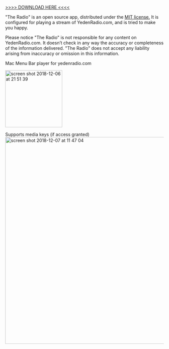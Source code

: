 <a href="https://github.com/RomanRosul/TheRadio/releases/download/1.2/YedenRadio.dmg">>>>> DOWNLOAD HERE <<<<</a>

"The Radio" is an open source app, distributed under the <a href="https://github.com/RomanRosul/TheRadio/blob/master/LICENSE">MIT license.</a> It is configured for playing a stream of YedenRadio.com, and is tried to make you happy.

Please notice "The Radio" is not responsible for any content on YedenRadio.com. It doesn’t check in any way the accuracy or completeness of the information delivered. "The Radio" does not accept any liability arising from inaccuracy or omission in this information.

Mac Menu Bar player for yedenradio.com

<img width="181" alt="screen shot 2018-12-06 at 21 51 39" src="https://user-images.githubusercontent.com/14843225/49608382-350e9880-f9a1-11e8-94d0-4c57e52858f1.png">

Supports media keys (if access granted)
<img width="657" alt="screen shot 2018-12-07 at 11 47 04" src="https://user-images.githubusercontent.com/14843225/49640310-f0711480-fa15-11e8-812b-f4595186f039.png">
